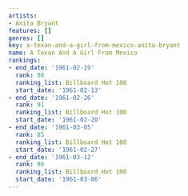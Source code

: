 ```yaml
---
artists:
- Anita Bryant
features: []
genres: []
key: a-texan-and-a-girl-from-mexico-anita-bryant
name: A Texan And A Girl From Mexico
rankings:
- end_date: '1961-02-19'
  rank: 98
  ranking_list: Billboard Hot 100
  start_date: '1961-02-13'
- end_date: '1961-02-26'
  rank: 91
  ranking_list: Billboard Hot 100
  start_date: '1961-02-20'
- end_date: '1961-03-05'
  rank: 85
  ranking_list: Billboard Hot 100
  start_date: '1961-02-27'
- end_date: '1961-03-12'
  rank: 96
  ranking_list: Billboard Hot 100
  start_date: '1961-03-06'
---
```


